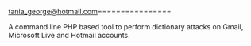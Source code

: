 tania_george@hotmail.com================

A command line PHP based tool to perform dictionary attacks on Gmail, Microsoft Live and Hotmail accounts.
